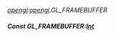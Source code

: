 _[opengl](../../modules/opengl/opengl-module.md):[opengl](../../modules/opengl/opengl-module.md).GL\_FRAMEBUFFER_
##### Const GL\_FRAMEBUFFER:[Int](../../modules/wonkey/wonkey-types-int.md)
